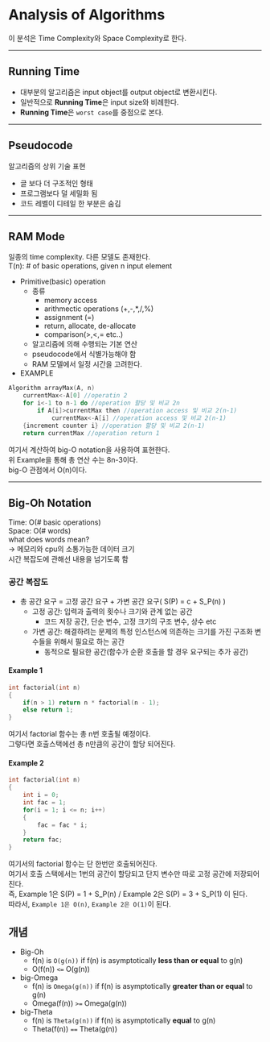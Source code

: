 # Analysis of Algorithms
이 분석은 Time Complexity와 Space Complexity로 한다.
***
## Running Time
* 대부분의 알고리즘은 input object를 output object로 변환시킨다.
* 일반적으로 **Running Time**은 input size와 비례한다.
* **Running Time**은 `worst case`를 중점으로 본다.
***
## Pseudocode
알고리즘의 상위 기술 표현    
* 글 보다 더 구조적인 형태
* 프로그램보다 덜 세밀화 됨
* 코드 레벨이 디테일 한 부분은 숨김
***
## RAM Mode
일종의 time complexity. 다른 모델도 존재한다.    
 T(n): # of basic operations, given n input element    
 * Primitive(basic) operation
    * 종류
        * memory access
        * arithmectic operations (+,-,*,/,%)
        * assignment (=)
        * return, allocate, de-allocate
        * comparison(>,<,= etc..)
    * 알고리즘에 의해 수행되는 기본 연산
    * pseudocode에서 식별가능해야 함
    * RAM 모델에서 일정 시간을 고려한다.
* EXAMPLE
```c++
Algorithm arrayMax(A, n)
    currentMax<-A[0] //operatin 2
    for i<-1 to n-1 do //operation 할당 및 비교 2n
        if A[i]>currentMax then //operation access 및 비교 2(n-1)
            currentMax<-A[i] //operation access 및 비교 2(n-1)
    {increment counter i} //operation 할당 및 비교 2(n-1)
    return currentMax //operation return 1
```
여기서 계산하여 big-O notation을 사용하여 표현한다.    
위 Example을 통해 총 연산 수는 8n-3이다.    
big-O 관점에서 O(n)이다.
***
## Big-Oh Notation
Time: O(# basic operations)    
Space: O(# words)    
what does words mean?    
-> 메모리와 cpu의 소통가능한 데이터 크기    
시간 복잡도에 관해선 내용을 넘기도록 함    <br>

### 공간 복잡도
* 총 공간 요구 = 고정 공간 요구 + 가변 공간 요구( S(P) = c + S_P(n) )    
    * 고정 공간: 입력과 출력의 횟수나 크기와 관계 없는 공간
        * 코드 저장 공간, 단순 변수, 고정 크기의 구조 변수, 상수 etc
    * 가변 공간: 해결하려는 문제의 특정 인스턴스에 의존하는 크기를 가진 구조화 변수들을 위해서 필요로 하는 공간
        * 동적으로 필요한 공간(함수가 순환 호출을 할 경우 요구되는 추가 공간)
#### Example 1
```c++
int factorial(int n)
{
    if(n > 1) return n * factorial(n - 1);
    else return 1;
}
```
여기서 factorial 함수는 총 n번 호출될 예정이다.    
그렇다면 호출스택에선 총 n만큼의 공간이 할당 되어진다.
#### Example 2
```c++
int factorial(int n)
{
    int i = 0;
    int fac = 1;
    for(i = 1; i <= n; i++)
    {
        fac = fac * i;
    }
    return fac;
}
```
여기서의 factorial 함수는 단 한번만 호출되어진다.    
여기서 호출 스택에서는 1번의 공간이 할당되고 단지 변수만 따로 고정 공간에 저장되어진다.    
즉, Example 1은 S(P) = 1 + S_P(n) / Example 2은 S(P) = 3 + S_P(1) 이 된다.    
따라서, `Example 1은 O(n)`, `Example 2은 O(1)`이 된다. 
## 개념   
* Big-Oh    
    * f(n) is `O(g(n))` if f(n) is asymptotically **less than or equal** to g(n)    
    * O(f(n)) `<=` O(g(n))
* big-Omega    
    * f(n) is `Omega(g(n))` if f(n) is asymptotically **greater than or equal** to g(n)    
    * Omega(f(n)) `>=` Omega(g(n))
* big-Theta   
    * f(n) is `Theta(g(n))` if f(n) is asymptotically **equal** to g(n)
    * Theta(f(n)) `==` Theta(g(n))